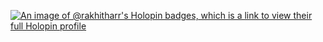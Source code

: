 [![An image of @rakhitharr's Holopin badges, which is a link to view their full Holopin profile](https://holopin.me/rakhitharr)](https://holopin.io/@rakhitharr)

<!--<a href="https://github.com/RakhithaRR/RakhithaRR">
  <img align="center" src="https://github-readme-stats.vercel.app/api?username=RakhithaRR&show_icons=true&line_height=27&count_private=true&title_color=067AC9&text_color=1d1f21&icon_color=2bbc8a&bg_color=ffffff" alt="Rakhitha's GitHub Stats" />
</a>-->

<!--
**RakhithaRR/RakhithaRR** is a ✨ _special_ ✨ repository because its `README.md` (this file) appears on your GitHub profile.

Here are some ideas to get you started:

- 🔭 I’m currently working on ...
- 🌱 I’m currently learning ...
- 👯 I’m looking to collaborate on ...
- 🤔 I’m looking for help with ...
- 💬 Ask me about ...
- 📫 How to reach me: ...
- 😄 Pronouns: ...
- ⚡ Fun fact: ...
-->
